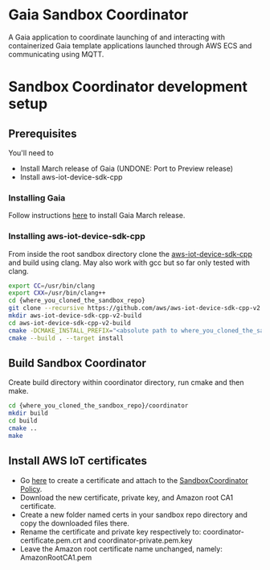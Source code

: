 # Gaia Sandbox Coordinator
A Gaia application to coordinate launching of and interacting with containerized Gaia template applications launched through AWS ECS and communicating using MQTT.
# Sandbox Coordinator development setup
## Prerequisites
You'll need to

* Install March release of Gaia (UNDONE: Port to Preview release)
* Install aws-iot-device-sdk-cpp

### Installing Gaia
Follow instructions [here](https://gaia-platform.github.io/gaia-platform-docs.io/articles/getting-started-with-gaia.html) to install Gaia March release.

### Installing aws-iot-device-sdk-cpp
From inside the root sandbox directory clone the [aws-iot-device-sdk-cpp](https://github.com/aws/aws-iot-device-sdk-cpp-v2) and build using clang. May also work with gcc but so far only tested with clang.
```bash
export CC=/usr/bin/clang
export CXX=/usr/bin/clang++
cd {where_you_cloned_the_sandbox_repo}
git clone --recursive https://github.com/aws/aws-iot-device-sdk-cpp-v2.git
mkdir aws-iot-device-sdk-cpp-v2-build
cd aws-iot-device-sdk-cpp-v2-build
cmake -DCMAKE_INSTALL_PREFIX="<absolute path to where_you_cloned_the_sandbox_repo>" ../aws-iot-device-sdk-cpp-v2
cmake --build . --target install
```

## Build Sandbox Coordinator
Create build directory within coordinator directory, run cmake and then make.
```bash
cd {where_you_cloned_the_sandbox_repo}/coordinator
mkdir build
cd build
cmake ..
make
```

## Install AWS IoT certificates
* Go [here](https://us-west-2.console.aws.amazon.com/iot/home?region=us-west-2#/certificatehub) to create a certificate and attach to the [SandboxCoordinator Policy](arn:aws:iot:us-west-2:794670594658:policy/SandboxCoordinator).
* Download the new certificate, private key, and Amazon root CA1 certificate.
* Create a new folder named certs in your sandbox repo directory and copy the downloaded files there.
* Rename the certificate and private key respectively to: coordinator-certificate.pem.crt and coordinator-private.pem.key
* Leave the Amazon root certificate name unchanged, namely: AmazonRootCA1.pem


